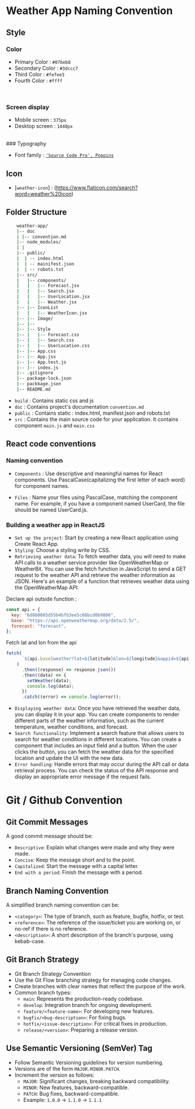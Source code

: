 # Weather App Naming Convention

## Style

### Color

- Primary Color : `#07beb8`
- Secondary Color : `#3dccc7`
- Third Color : `#fefee3`
- Fourth Color : `#ffff`

<br>

### Screen display

- Mobile screen : `375px`
- Desktop screen : `1440px`

<br>
### Typography

- Font family : [`'Source Code Pro', Poppins`](https://fonts.google.com/specimen/Roboto?query=roboto)

## Icon

- [`weather-icon`] : (https://www.flaticon.com/search?word=weather%20icon) 


## Folder Structure

```bash
    weather-app/
	|-- doc
	| |-- convention.md
	|-- node_modules/
    | |
	|-- public/
	|  | -- index.html
    |  | -- mainifest.json
    |  | -- robots.txt
	|-- src/
	|   |-- components/
	|   |   |-- Forecast.jsx
	|   |   |-- Search.jsx
    |   |   |-- UserLocation.jsx
    |   |   |-- Weather.jsx
	|-- |-- IconList
    |   |   |-- WeatherIcon.jsx
	|-- |-- Image/
    |-- |--
    |-- |-- Style
    |-- |   |-- Forecast.css
    |-- |   |-- Search.css
    |-- |   |-- UserLocation.css
    |-- |-- App.css
    |-- |-- App.jsx
    |-- |-- App.test.js
    |-- |-- index.js
	|-- .gitignore
	|-- package-lock.json
	|-- packkage.json
    |-- README.md
```

- `build` : Contains static css and js
- `doc` : Contains project's documentation `convention.md`
- `public` : Contains static : index.html, manifest.json and robots.txt
- `src` : Contains the main source code for your application. It contains component `main.js` and `main.css`


## React code conventions

### Naming convention


- `Components` : Use descriptive and meaningful names for React components. Use PascalCase(capitalizing the first letter of each word) for component names.

- `Files` : Name your files using PascalCase, matching the component name. For example, if you have a component named UserCard, the file should be named UserCard.js.

### Building a weather app in ReactJS

- `Set up the project`: Start by creating a new React application using Create React App.
- `Styling`: Choose a styling write by CSS.
- `Retrieving weather data`: To fetch weather data, you will need to make API calls to a weather service provider like OpenWeatherMap or WeatherBit. You can use the fetch function in JavaScript to send a GET request to the weather API and retrieve the weather information as JSON. Here's an example of a function that retrieves weather data using the OpenWeatherMap API:

Declare api outside function :

```javascript
const api = {
  key: "6d880005d55b4bfb3ee5c68bcd0b9806",
  base: "https://api.openweathermap.org/data/2.5/",
  forecast: "forecast",
};
```
Fetch lat and lon from the api

```javascript
fetch(
      `${api.base}weather?lat=${latitude}&lon=${longitude}&appid=${api.key}&units=metric`
    )
      .then((response) => response.json())
      .then((data) => {
        setWeather(data);
        console.log(data);
      })
      .catch((error) => console.log(error));
```

- `Displaying weather data`: Once you have retrieved the weather data, you can display it in your app. You can create components to render different parts of the weather information, such as the current temperature, weather conditions, and forecast. 
- `Search functionality`: Implement a search feature that allows users to search for weather conditions in different locations. You can create a component that includes an input field and a button. When the user clicks the button, you can fetch the weather data for the specified location and update the UI with the new data.
- `Error handling`: Handle errors that may occur during the API call or data retrieval process. You can check the status of the API response and display an appropriate error message if the request fails.


# Git / Github Convention

## Git Commit Messages

A good commit message should be:
- `Descriptive`: Explain what changes were made and why they were made.
- `Concise`: Keep the message short and to the point.
- `Capitalized`: Start the message with a capital letter.
- `End with a period`: Finish the message with a period.

## Branch Naming Convention

A simplified branch naming convention can be:
- `<category>`: The type of branch, such as feature, bugfix, hotfix, or test.
- `<reference>`: The reference of the issue/ticket you are working on, or no-ref if there is no reference.
- `<description>`: A short description of the branch's purpose, using kebab-case.

## Git Branch Strategy

- Git Branch Strategy Convention
- Use the Git Flow branching strategy for managing code changes.
- Create branches with clear names that reflect the purpose of the work.
- Common branch types:
  - `main`: Represents the production-ready codebase.
  - `develop`: Integration branch for ongoing development.
  - `feature/<feature-name>`: For developing new features.
  - `bugfix/<bug-description>`: For fixing bugs.
  - `hotfix/<issue-description>`: For critical fixes in production.
  - `release/<version>`: Preparing a release version.

## Use Semantic Versioning (SemVer) Tag

- Follow Semantic Versioning guidelines for version numbering.
- Versions are of the form `MAJOR.MINOR.PATCH`.
- Increment the version as follows:
  - `MAJOR`: Significant changes, breaking backward compatibility.
  - `MINOR`: New features, backward-compatible.
  - `PATCH`: Bug fixes, backward-compatible.
  - Example: `1.0.0` -> `1.1.0` -> `1.1.1`